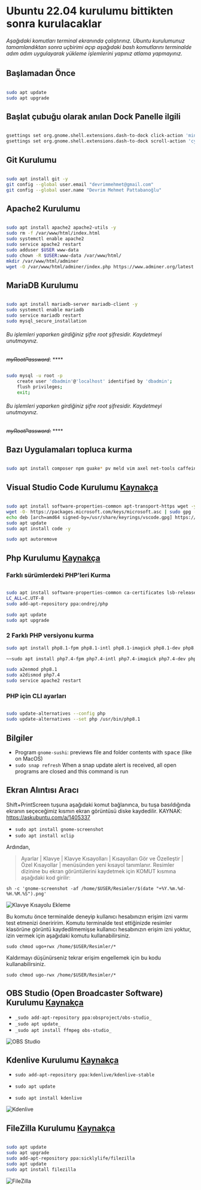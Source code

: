 
# Ubuntu 22.04 kurulumu bittikten sonra kurulacaklar
######  Aşağıdaki komutları terminal ekranında çalıştırınız. Ubuntu kurulumunuz tamamlandıktan sonra uçbirimi açıp aşağıdaki bash komutlarını terminalde adım adım uygulayarak yükleme işlemlerini yapınız atlama yapmayınız.

## Başlamadan Önce
```BASH

sudo apt update
sudo apt upgrade

```
## Başlat çubuğu olarak anılan Dock Panelle ilgili
```BASH

gsettings set org.gnome.shell.extensions.dash-to-dock click-action 'minimize'
gsettings set org.gnome.shell.extensions.dash-to-dock scroll-action 'cycle-windows'

```
## Git Kurulumu
```BASH

sudo apt install git -y
git config --global user.email "devrimmehmet@gmail.com"
git config --global user.name "Devrim Mehmet Pattabanoğlu"

```

## Apache2 Kurulumu
```BASH

sudo apt install apache2 apache2-utils -y
sudo rm -f /var/www/html/index.html
sudo systemctl enable apache2
sudo service apache2 restart
sudo adduser $USER www-data
sudo chown -R $USER:www-data /var/www/html/
mkdir /var/www/html/adminer
wget -O /var/www/html/adminer/index.php https://www.adminer.org/latest.php

```
## MariaDB Kurulumu
```BASH

sudo apt install mariadb-server mariadb-client -y
sudo systemctl enable mariadb
sudo service mariadb restart
sudo mysql_secure_installation

```
###### Bu işlemleri yaparken girdiğiniz şifre root şifresidir. Kaydetmeyi unutmayınız. 
*~~myRootPassword~~*: ****

```BASH

sudo mysql -u root -p
    create user 'dbadmin'@'localhost' identified by 'dbadmin';
    flush privileges;
    exit;
```
###### Bu işlemleri yaparken girdiğiniz şifre root şifresidir. Kaydetmeyi unutmayınız. 
*~~myRootPassword:~~* ****

## Bazı Uygulamaları topluca kurma
```BASH

sudo apt install composer npm guake* pv meld vim axel net-tools caffein* vlc chromium-browser magic-wormhole gnome-sushi -y

```

## Visual Studio Code Kurulumu  [Kaynakça](https://linuxhint.com/install-visual-studio-code-ubuntu22-04/) 
```BASH

sudo apt install software-properties-common apt-transport-https wget -y
wget -O- https://packages.microsoft.com/keys/microsoft.asc | sudo gpg --dearmor | sudo tee /usr/share/keyrings/vscode.gpg
echo deb [arch=amd64 signed-by=/usr/share/keyrings/vscode.gpg] https://packages.microsoft.com/repos/vscode stable main | sudo tee /etc/apt/sources.list.d/vscode.list
sudo apt update
sudo apt install code -y

sudo apt autoremove

```

## Php Kurulumu  [Kaynakça](https://tecadmin.net/how-to-install-php-on-ubuntu-22-04/)

### Farklı sürümlerdeki PHP'leri Kurma
```BASH

sudo apt install software-properties-common ca-certificates lsb-release apt-transport-https
LC_ALL=C.UTF-8
sudo add-apt-repository ppa:ondrej/php

sudo apt update
sudo apt upgrade

```

### 2 Farklı PHP versiyonu kurma

```BASH
sudo apt install php8.1-fpm php8.1-intl php8.1-imagick php8.1-dev php8.1-zip php8.1-curl php8.1-xmlrpc php8.1-sqlite3 php8.1-gd php8.1-mysql php8.1-mbstring php8.1-xml libapache2-mod-php8.1 -y

~~sudo apt install php7.4-fpm php7.4-intl php7.4-imagick php7.4-dev php7.4-zip php7.4-curl php7.4-xmlrpc php7.4-sqlite3 php7.4-gd php7.4-mysql php7.4-mbstring php7.4-xml libapache2-mod-php7.4 -y~~

sudo a2enmod php8.1
sudo a2dismod php7.4
sudo service apache2 restart

```

### PHP için CLI ayarları
```BASH

sudo update-alternatives --config php
sudo update-alternatives --set php /usr/bin/php8.1

```

## Bilgiler

- Program  `gnome-sushi`: previews file and folder contents with <kbd>space</kbd> (like on MacOS)
 - `sudo snap refresh`  When a snap update alert is received, all open programs are closed and this command is run

## Ekran Alıntısı Aracı

Shift+PrintScreen tuşuna aşağıdaki komut bağlanınca, bu tuşa basıldığında ekranın seçeceğimiz kısmın ekran görüntüsü diske kaydedilir. KAYNAK: https://askubuntu.com/a/1405337

- `sudo apt install gnome-screenshot`
- `sudo apt install xclip`

Ardından, 
> Ayarlar | Klavye | Klavye Kısayolları | Kısayolları Gör ve Özelleştir | Özel Kısayollar | 
menüsünden yeni kısayol tanımlanır. Resimler dizinine bu ekran görüntülerini kaydetmek için KOMUT kısmına aşağıdaki kod girilir: 

`sh -c 'gnome-screenshot -af /home/$USER/Resimler/$(date "+%Y.%m.%d-%H.%M.%S").png'`

![Klavye Kısayolu Ekleme](https://github.com/HayatOkulum/Archive/blob/main/Images/2023.02.08-00.08.24.png)

Bu komutu önce terminalde deneyip kullanıcı hesabınızın erişim izni varmı test etmenizi öneriririm. Komutu terminalde test ettiğinizde resimler klasörüne görüntü kaydedilmemişse kullanıcı hesabınızın erişim izni yoktur, izin vermek için aşağıdaki komutu kullanabilirsiniz.

`sudo chmod ugo+rwx /home/$USER/Resimler/*`

Kaldırmayı düşünürseniz tekrar erişim engellemek için bu kodu kullanabilirsiniz.

`sudo chmod ugo-rwx /home/$USER/Resimler/*`

## OBS Studio (Open Broadcaster Software) Kurulumu [Kaynakça](https://obsproject.com/download#linux)

- `_sudo add-apt-repository ppa:obsproject/obs-studio_`
- `_sudo apt update_`
- `_sudo apt install ffmpeg obs-studio_`

![OBS Studio](https://raw.githubusercontent.com/devrimmehmet/Ubuntu/main/Images/OBS.png)

## Kdenlive Kurulumu [Kaynakça](https://launchpad.net/~kdenlive/+archive/ubuntu/kdenlive-stable)

- `sudo add-apt-repository ppa:kdenlive/kdenlive-stable`
- `sudo apt update`

- `sudo apt install kdenlive`

![Kdenlive](https://raw.githubusercontent.com/devrimmehmet/Ubuntu/main/Images/Kdenlive.png)
## FileZilla Kurulumu [Kaynakça](https://websetnet.net/tr/how-to-install-filezilla-on-ubuntu-20-10-transfer-files/)

```BASH

sudo apt update 
sudo apt upgrade
sudo add-apt-repository ppa:sicklylife/filezilla
sudo apt update 
sudo apt install filezilla

```
![FileZilla](https://raw.githubusercontent.com/devrimmehmet/Ubuntu/main/Images/filezilla.png)
